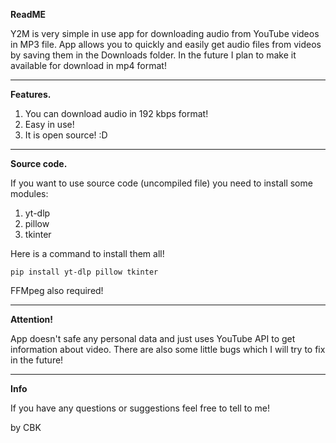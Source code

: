 **ReadME**

Y2M is very simple in use app for downloading audio from YouTube videos in MP3 file. App allows you to quickly and easily get audio files from videos by saving them in the Downloads folder. In the future I plan to make it available for download in mp4 format!

___________________________________

**Features.**
1. You can download audio in 192 kbps format!
2. Easy in use!
3. It is open source! :D

___________________________________

**Source code.**

If you want to use source code (uncompiled file) you need to install some modules:
1. yt-dlp
2. pillow
3. tkinter

Here is a command to install them all!

```pip install yt-dlp pillow tkinter```

FFMpeg also required!

___________________________________

**Attention!**

App doesn't safe any personal data and just uses YouTube API to get information about video. There are also some little bugs which I will try to fix in the future!

___________________________________

**Info**

If you have any questions or suggestions feel free to tell to me! 

by CBK
